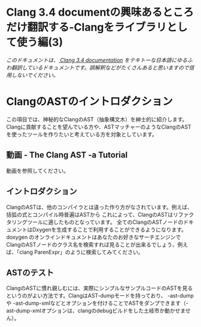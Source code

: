 # Clang 3.4 documentの興味あるところだけ翻訳する-Clangをライブラリとして使う編(3)
*このドキュメントは、[ Clang 3.4 documentation](http://clang.llvm.org/docs/index.html ) をテキトーな日本語にゆるふわ翻訳しているドキュメントです。誤解釈などがたくさんあると思いますので信用しないでください。*

# ClangのASTのイントロダクション
この項目では、神秘的なClangのAST（抽象構文木）を紳士的に紹介します。
Clangに貢献することを望んでいる方や、ASTマッチャーのようなClangのASTを使ったツールを作りたいと考えている方を対象としています。

## 動画 - The Clang AST -a Tutorial
動画を参照してください。

## イントロダクション
ClangのASTは、他のコンパイラとは違った作り方がなされています。例えば、括弧の式とコンパイル時普遍はASTから
これによって、ClangのASTはリファクタリングツールに適したものとなっています。
全てのClangのASTノードのドキュメントはDxygenを生成することで利用することができるようになります。doxygen のオンラインドキュメントはあなたのお好きなサーチエンジンでClangのASTノードのクラス名を検索すれば見ることが出来るでしょう、例えば、「clang ParenExpr」のように検索してみてください。

## ASTのテスト
ClangのASTに慣れ親しむには、実際にシンプルなサンプルコードのASTを見るというのがよい方法です。ClangはAST-dumpモードを持っており、 -ast-dumpや  -ast-dump-xmlなどとオプションを付けることでASTをダンプできます（-ast-dump-xmlオプションは、clangのdebugビルドをした土岐市か動かせません）。
